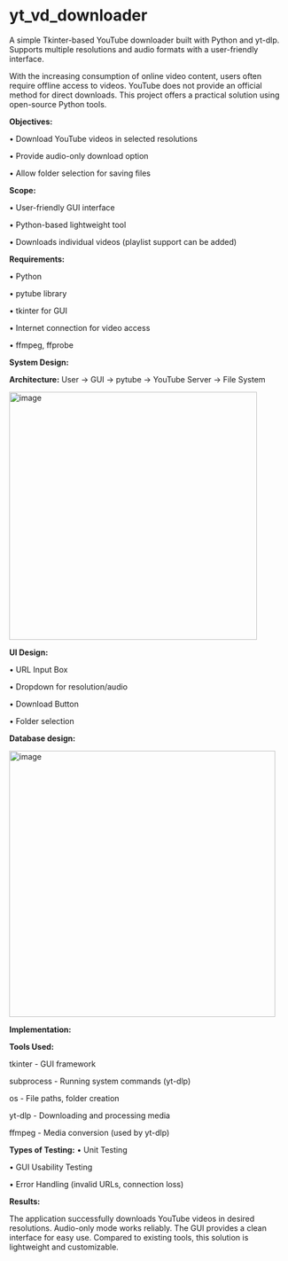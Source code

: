 # yt_vd_downloader
A simple Tkinter-based YouTube downloader built with Python and yt-dlp. Supports multiple resolutions and audio formats with a user-friendly interface.

With the increasing consumption of online video content, users often require offline access to videos. YouTube does not provide an official method for direct downloads. This project offers a practical solution using open-source Python tools.

**Objectives:**

•	Download YouTube videos in selected resolutions

•	Provide audio-only download option

•	Allow folder selection for saving files

**Scope:**

•	User-friendly GUI interface

•	Python-based lightweight tool

•	Downloads individual videos (playlist support can be added)

**Requirements:**

•	Python

•	pytube library

•	tkinter for GUI

•	Internet connection for video access

•	ffmpeg, ffprobe

**System Design:**

**Architecture:** User -> GUI -> pytube -> YouTube Server -> File System

<img width="447" height="447" alt="image" src="https://github.com/user-attachments/assets/097e095f-7730-452f-8fe9-f2f124fc52db" />

**UI Design:**

•	URL Input Box

•	Dropdown for resolution/audio

•	Download Button

•	Folder selection

**Database design:**

<img width="480" height="480" alt="image" src="https://github.com/user-attachments/assets/d44ecb34-d7f9-4c84-9646-9b5e324b21b5" />

**Implementation:**

**Tools Used:**

tkinter - GUI framework

subprocess - Running system commands (yt-dlp)

os - File paths, folder creation

yt-dlp - Downloading and processing media

ffmpeg - Media conversion (used by yt-dlp)

**Types of Testing:**
•	Unit Testing

•	GUI Usability Testing

•	Error Handling (invalid URLs, connection loss)

**Results:**

The application successfully downloads YouTube videos in desired resolutions. Audio-only mode works reliably. The GUI provides a clean interface for easy use. Compared to existing tools, this solution is lightweight and customizable.

